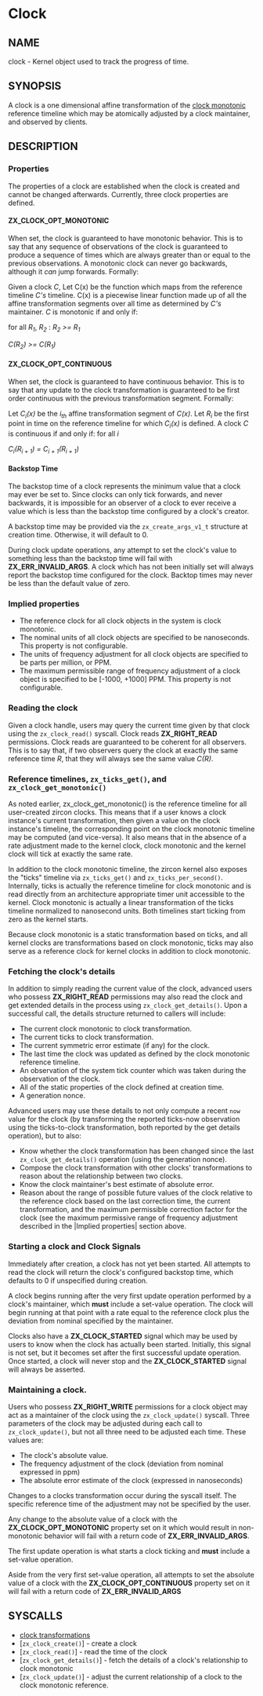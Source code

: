 # Clock

## NAME

clock - Kernel object used to track the progress of time.

## SYNOPSIS

A clock is a one dimensional affine transformation of the
[clock monotonic](/docs/reference/syscalls/clock_get_monotonic.md) reference
timeline which may be atomically adjusted by a clock maintainer, and observed by
clients.

## DESCRIPTION

### Properties

The properties of a clock are established when the clock is created and cannot
be changed afterwards.  Currently, three clock properties are defined.

#### **ZX_CLOCK_OPT_MONOTONIC**

When set, the clock is guaranteed to have monotonic behavior.  This is to say
that any sequence of observations of the clock is guaranteed to produce a
sequence of times which are always greater than or equal to the previous
observations.  A monotonic clock can never go backwards, although it _can_ jump
forwards.  Formally:

Given a clock _C_, Let C(x) be the function which maps from the reference
timeline _C's_ timeline.  C(x) is a piecewise linear function made up of all the
affine transformation segments over all time as determined  by _C's_ maintainer.
_C_ is monotonic if and only if:

for all _R<sub>1</sub>_, _R<sub>2</sub>_ : _R<sub>2</sub> >= R<sub>1</sub>_

_C(R<sub>2</sub>) >= C(R<sub>1</sub>)_

#### **ZX_CLOCK_OPT_CONTINUOUS**

When set, the clock is guaranteed to have continuous behavior.  This is to say
that any update to the clock transformation is guaranteed to be first order
continuous with the previous transformation segment.  Formally:

Let _C<sub>i</sub>(x)_ be the _i<sub>th</sub>_ affine transformation segment of
_C(x)_.  Let _R<sub>i</sub>_ be the first point in time on the reference timeline
for which _C<sub>i</sub>(x)_ is defined.  A clock _C_ is continuous if and only
if: for all _i_

_C<sub>i</sub>(R<sub>i + 1</sub>) = C<sub>i + 1</sub>(R<sub>i + 1</sub>)_

#### **Backstop Time**

The backstop time of a clock represents the minimum value that a clock may ever
be set to.  Since clocks can only tick forwards, and never backwards, it is
impossible for an observer of a clock to ever receive a value which is less than
the backstop time configured by a clock's creator.

A backstop time may be provided via the `zx_create_args_v1_t` structure at
creation time.  Otherwise, it will default to 0.

During clock update operations, any attempt to set the clock's value to
something less than the backstop time will fail with **ZX_ERR_INVALID_ARGS**.  A
clock which has not been initially set will always report the backstop time
configured for the clock.  Backtop times may never be less than the default
value of zero.

### Implied properties

+ The reference clock for all clock objects in the system is clock monotonic.
+ The nominal units of all clock objects are specified to be nanoseconds.  This
  property is not configurable.
+ The units of frequency adjustment for all clock objects are specified to be
  parts per million, or PPM.
+ The maximum permissible range of frequency adjustment of a clock object is
  specified to be [-1000, +1000] PPM.  This property is not configurable.

### Reading the clock

Given a clock handle, users may query the current time given by that clock using
the `zx_clock_read()` syscall.  Clock reads **ZX_RIGHT_READ** permissions.  Clock
reads are guaranteed to be coherent for all observers.  This is to say that, if
two observers query the clock at exactly the same reference time _R_, that they
will always see the same value _C(R)_.

### Reference timelines, `zx_ticks_get()`, and `zx_clock_get_monotonic()`

As noted earlier, zx_clock_get_monotonic() is the reference timeline for all
user-created zircon clocks.  This means that if a user knows a clock instance's
current transformation, then given a value on the clock instance's timeline, the
corresponding point on the clock monotonic timeline may be computed (and
vice-versa).  It also means that in the absence of a rate adjustment made to the
kernel clock, clock monotonic and the kernel clock will tick at exactly the same
rate.

In addition to the clock monotonic timeline, the zircon kernel also exposes the
"ticks" timeline via `zx_ticks_get()` and `zx_ticks_per_second()`.  Internally,
ticks is actually the reference timeline for clock monotonic and is read
directly from an architecture appropriate timer unit accessible to the kernel.
Clock monotonic is actually a linear transformation of the ticks timeline
normalized to nanosecond units.  Both timelines start ticking from zero as the
kernel starts.

Because clock monotonic is a static transformation based on ticks, and all kernel
clocks are transformations based on clock monotonic, ticks may also serve as a
reference clock for kernel clocks in addition to clock monotonic.

### Fetching the clock's details

In addition to simply reading the current value of the clock, advanced users who
possess **ZX_RIGHT_READ** permissions may also read the clock and get extended
details in the process using `zx_clock_get_details()`.  Upon a successful call,
the details structure returned to callers will include:

+ The current clock monotonic to clock transformation.
+ The current ticks to clock transformation.
+ The current symmetric error estimate (if any) for the clock.
+ The last time the clock was updated as defined by the clock monotonic
  reference timeline.
+ An observation of the system tick counter which was taken during the
  observation of the clock.
+ All of the static properties of the clock defined at creation time.
+ A generation nonce.

Advanced users may use these details to not only compute a recent `now` value
for the clock (by transforming the reported ticks-now observation using the
ticks-to-clock transformation, both reported by the get details operation), but
to also:

+ Know whether the clock transformation has been changed since the last
  `zx_clock_get_details()` operation (using the generation nonce).
+ Compose the clock transformation with other clocks' transformations to reason
  about the relationship between two clocks.
+ Know the clock maintainer's best estimate of absolute error.
+ Reason about the range of possible future values of the clock relative to the
  reference clock based on the last correction time, the current transformation,
  and the maximum permissible correction factor for the clock (see the maximum
  permissive range of frequency adjustment described in the |Implied properties|
  section above.

### Starting a clock and Clock Signals

Immediately after creation, a clock has not yet been started.  All attempts to
read the clock will return the clock's configured backstop time, which defaults
to 0 if unspecified during creation.

A clock begins running after the very first update operation performed by a
clock's maintainer, which **must** include a set-value operation.  The clock
will begin running at that point with a rate equal to the reference clock plus
the deviation from nominal specified by the maintainer.

Clocks also have a **ZX_CLOCK_STARTED** signal which may be used by users to
know when the clock has actually been started.  Initially, this signal is not
set, but it becomes set after the first successful update operation.  Once
started, a clock will never stop and the **ZX_CLOCK_STARTED** signal will always
be asserted.

### Maintaining a clock.

Users who possess **ZX_RIGHT_WRITE** permissions for a clock object may act as a
maintainer of the clock using the `zx_clock_update()` syscall.  Three parameters
of the clock may be adjusted during each call to `zx_clock_update()`, but not
all three need to be adjusted each time.  These values are:

+ The clock's absolute value.
+ The frequency adjustment of the clock (deviation from nominal expressed in
  ppm)
+ The absolute error estimate of the clock (expressed in nanoseconds)

Changes to a clocks transformation occur during the syscall itself.  The
specific reference time of the adjustment may not be specified by the user.

Any change to the absolute value of a clock with the **ZX_CLOCK_OPT_MONOTONIC**
property set on it which would result in non-monotonic behavior will fail with a
return code of **ZX_ERR_INVALID_ARGS**.

The first update operation is what starts a clock ticking and **must** include a
set-value operation.

Aside from the very first set-value  operation, all attempts to set the absolute
value of a clock with the **ZX_CLOCK_OPT_CONTINUOUS** property set on it will
fail with a return code of **ZX_ERR_INVALID_ARGS**

## SYSCALLS

 - [clock transformations](/docs/concepts/objects/clock_transformations.md)
 - [`zx_clock_create()`] - create a clock
 - [`zx_clock_read()`] - read the time of the clock
 - [`zx_clock_get_details()`] - fetch the details of a clock's relationship to clock monotonic
 - [`zx_clock_update()`] - adjust the current relationship of a clock to the clock monotonic reference.
